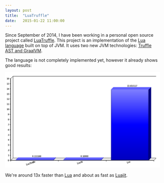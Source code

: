 ```yaml
---
layout: post
title:  "LuaTruffle"
date:   2015-01-22 11:00:00
---
```


Since September of 2014, I have been working in a personal open source project called [LuaTruffle][luatruffle].
This project is an implementation of the [Lua language][lua] built on top of JVM.
It uses two new JVM technologies: [Truffle AST and GraalVM][graalvm].

The language is not completely implemented yet, however it already shows good results:

<img src='/images/mandelbrot-luatruffle.png'/>

We're around 13x faster than [Lua][lua] and about as fast as [Luajit][luajit].

[luatruffle]: http://en.wikipedia.org/wiki/Pcap
[lua]: http://www.lua.org/
[graalvm]: http://openjdk.java.net/projects/graal/
[luajit]: http://luajit.org/
